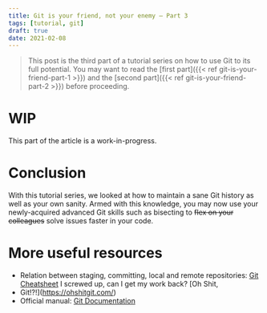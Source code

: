 ```yaml
---
title: Git is your friend, not your enemy — Part 3
tags: [tutorial, git]
draft: true
date: 2021-02-08
---
```


> This post is the third part of a tutorial series on how to use Git to its full potential. You may want to read the
> [first part]({{< ref git-is-your-friend-part-1 >}}) and the
> [second part]({{< ref git-is-your-friend-part-2 >}}) before proceeding.

# WIP

This part of the article is a work-in-progress.

# Conclusion

With this tutorial series, we looked at how to maintain a sane Git history as well as your own sanity. Armed with this
knowledge, you may now use your newly-acquired advanced Git skills such as bisecting to ~~flex on your colleagues~~ solve
issues faster in your code.

# More useful resources

* Relation between staging, committing, local and remote repositories: [Git
  Cheatsheet](http://ndpsoftware.com/git-cheatsheet.html) I screwed up, can I get my work back? [Oh Shit,
* Git!?!](https://ohshitgit.com/)
* Official manual: [Git Documentation](https://git-scm.com/doc)
